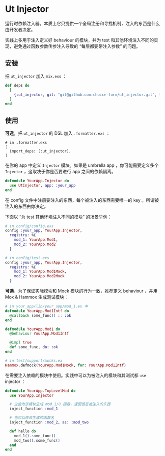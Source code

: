 # Ut Injector

运行时依赖注入器。本质上它只提供一个全局注册和寻找机制，注入的东西是什么由开发者决定。

实践上多用于注入定义好 behaviour 的模块，并为 test 和其他环境注入不同的实现，避免通过函数参数传参注入导致的 “每层都要带注入参数” 的问题。

## 安装

把 `ut_injector` 加入 `mix.exs` ：

```elixir
def deps do
  [
    {:ut_injector, git: "git@github.com:choice-form/ut_injector.git", tag: "v0.1.0"}
  ]
end
```

## 使用

**可选**，把 `ut_injector` 的 DSL 加入 `.formatter.exs` ：

```elixlr
# in .formatter.exs
[
  import_deps: [:ut_injector],
]
```

在你的 app 中定义 `Injector` 模块。如果是 umbrella app ，你可能需要定义多个 `Injector` ，这取决于你是否要进行 app 之间的依赖隔离。

```elixir
defmodule YourApp.Injector do
  use UtInjector, app: :your_app
end
```

在 config 文件中注册要注入的东西，每个被注入的东西需要唯一的 key 。所谓被注入的东西由你决定。

下面以 “为 test 其他环境注入不同的模块” 的场景举例：

```elixir
# in config/config.exs
config :your_app, YourApp.Injector,
  registry: %{
    mod_1: YourApp.Mod1,
    mod_2: YourApp.Mod2
  }

# in config/test.exs
config :your_app, YourApp.Injector,
  registry: %{
    mod_1: YourApp.Mod1Mock,
    mod_2: YourApp.Mod2Mock
  }
```

**可选**，为了保证实际模块和 Mock 模块的行为一致，推荐定义 behaviour ，并用 Mox & Hammox 生成测试模块：

```elixir
# in your_app/lib/your_app/mod_1.ex 中
defmodule YourApp.Mod1Intf do
  @callback some_func() :: :ok
end

defmodule YourApp.Mod1 do
  @behaviour YourApp.Mod1Intf

  @impl true
  def some_func, do: :ok
end

# in test/support/mocks.ex
Hammox.defmock(YourApp.Mod1Mock, for: YourApp.Mod1Intf)
```

在需要注入依赖的模块中使用。实践中可以为被注入的模块和其测试都 `use` injector ：

```elixir
defmodule YourApp.TopLevelMod do
  use YourApp.Injector

  # 这会为该模块生成 mod_1/0 函数，返回值是被注入的东西
  inject_function :mod_1

  # 也可以修改生成的函数名
  inject_function :mod_2, as: :mod_two

  def hello do
    mod_1().some_func()
    mod_two().some_func()
  end
end
```
